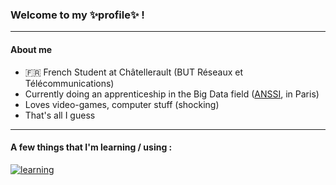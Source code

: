 ### Welcome to my ✨profile✨ !

---

#### About me
- 🇫🇷 French Student at Châtellerault (BUT Réseaux et Télécommunications)
- Currently doing an apprenticeship in the Big Data field ([ANSSI](https://cyber.gouv.fr/), in Paris)
- Loves video-games, computer stuff (shocking)
- That's all I guess

---

#### A few things that I'm learning  / using :

[![learning](https://skillicons.dev/icons?i=bash,powershell,py,rust,html,css,astro,tailwind,md,docker,elasticsearch,postgres,mysql,linux)](https://skillicons.dev)

